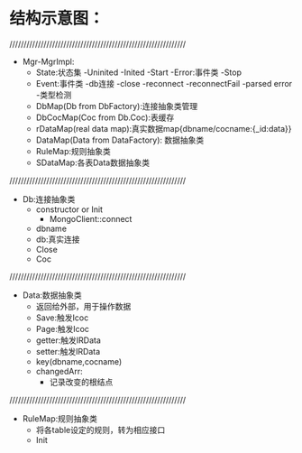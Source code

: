 
# 结构示意图：
//////////////////////////////////////////////////////////////
- Mgr-MgrImpl:
    - State:状态集
        -Uninited
        -Inited
        -Start
        -Error:事件类
        -Stop
    - Event:事件类
        -db连接
            -close
            -reconnect
            -reconnectFail
            -parsed error
        -类型检测
    - DbMap(Db from DbFactory):连接抽象类管理
    - DbCocMap(Coc from Db.Coc):表缓存
    - rDataMap(real data map):真实数据map{dbname/cocname:{_id:data}}
    - DataMap(Data from DataFactory): 数据抽象类
    - RuleMap:规则抽象类
    - SDataMap:各表Data数据抽象类

//////////////////////////////////////////////////////////////
- Db:连接抽象类
    - constructor or Init
        - MongoClient::connect
    - dbname
    - db:真实连接
    - Close
    - Coc

//////////////////////////////////////////////////////////////
- Data:数据抽象类
    - 返回给外部，用于操作数据
    - Save:触发Icoc
    - Page:触发Icoc
    - getter:触发IRData
    - setter:触发IRData
    - key(dbname,cocname)
    - changedArr:
        - 记录改变的根结点

//////////////////////////////////////////////////////////////
- RuleMap:规则抽象类
    - 将各table设定的规则，转为相应接口
    - Init
